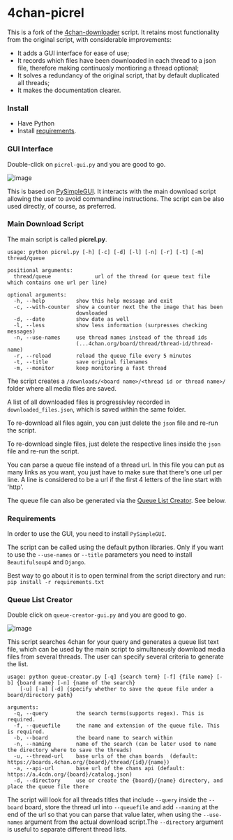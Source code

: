 4chan-picrel
================
This is a fork of the [4chan-downloader](https://github.com/Exceen/4chan-downloader) script. 
It retains most functionality from the original script, with considerable improvements:
- It adds a GUI interface for ease of use;
- It records which files have been downloaded in each thread to a json file, therefore making continuosly montioring a thread optional;
- It solves a redundancy of the original script, that by default duplicated all threads;
- It makes the documentation clearer.

### Install ###
- Have Python
- Install [requirements](https://github.com/unalignedcoder/4chan-picrel/blob/master/README.md#requirements).

### GUI Interface ###

Double-click on `picrel-gui.py` and you are good to go. 

![image](https://github.com/unalignedcoder/4chan-picrel/assets/16850566/c3d6c6d1-e37b-475b-bdc9-26fdb63807d0)

This is based on [PySimpleGUI](https://github.com/PySimpleGUI/PySimpleGUI). 
It interacts with the main download script allowing the user to avoid commandline instructions.
The script can be also used directly, of course, as preferred.

### Main Download Script ###

The main script is called **picrel.py**.

```
usage: python picrel.py [-h] [-c] [-d] [-l] [-n] [-r] [-t] [-m] thread/queue

positional arguments:
  thread/queue              url of the thread (or queue text file which contains one url per line)

optional arguments:
  -h, --help          show this help message and exit
  -c, --with-counter  show a counter next the the image that has been
                      downloaded
  -d, --date          show date as well
  -l, --less          show less information (surpresses checking messages)
  -n, --use-names     use thread names instead of the thread ids
                      (...4chan.org/board/thread/thread-id/thread-name)
  -r, --reload        reload the queue file every 5 minutes
  -t, --title         save original filenames
  -m, --monitor       keep monitoring a fast thread
```
The script creates a `/downloads/<board name>/<thread id or thread name>/` folder where all media files are saved.

A list of all downloaded files is progressivley recorded in `downloaded_files.json`, which is saved within the same folder. 

To re-download all files again, you can just delete the `json` file and re-run the script.

To re-download single files, just delete the respective lines inside the `json` file and re-run the script.

You can parse a queue file instead of a thread url. In this file you can put as many links as you want, you just have to make sure that there's one url per line. A line is considered to be a url if the first 4 letters of the line start with 'http'.

The queue file can also be generated via the [Queue List Creator](https://github.com/unalignedcoder/4chan-picrel/blob/master/README.md#queue-list-creator). See below.

### Requirements ###

In order to use the GUI, you need to install `PySimpleGUI`.

The script can be called using the default python libraries. Only if you want to use the `--use-names` or `--title` parameters you need to install `Beautifulsoup4` and `Django`.

Best way to go about it is to open terminal from the script directory and run:
`pip install -r requirements.txt`

### Queue List Creator ###

Double click on `queue-creator-gui.py` and you are good to go.

![image](https://github.com/unalignedcoder/4chan-picrel/assets/16850566/7537e9ca-90fb-4ac6-8a3e-28e7b66997bf)

This script searches 4chan for your query and generates a queue list text file, which can be used by the main script to simultaneusly download media files from several threads. The user can specify several criteria to generate the list.

```
usage: python queue-creator.py [-q] {search term} [-f] {file name} [-b] {board name} [-n] {name of the search} 
    [-u] [-a] [-d] {specify whether to save the queue file under a board/directory path}

arguments:
  -q, --query         the search terms(supports regex). This is required.
  -f, --queuefile     the name and extension of the queue file. This is required.
  -b, --board         the board name to search within
  -n, --naming        name of the search (can be later used to name the directory where to save the threads)
  -u, --thread-url    base urls of the chan boards  (default: https://boards.4chan.org/{board}/thread/{id}/{name})
  -a, --api-url       base url of the chans api (default: https://a.4cdn.org/{board}/catalog.json)
  -d, --directory     use or create the {board}/{name} directory, and place the queue file there

```

The script will look for all threads titles that include `--query` inside the `--board` board, store the thread url into `--queuefile` and add `--naming` at the end of the url so that you can parse that value later, when using the `--use-names` argument from the actual download script.The `--directory` argument is useful to separate different thread lists.

